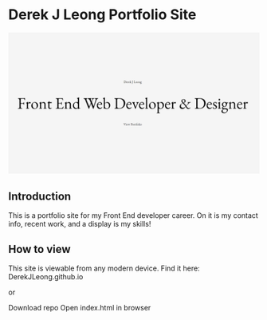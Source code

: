 # Derek J Leong Portfolio Site

![Alt text](/img/portfolioProject.png?raw=true "Optional Title")

## Introduction

This is a portfolio site for my Front End developer career.
On it is my contact info, recent work, and a display is my skills!

## How to view

This site is viewable from any modern device.
Find it here:
DerekJLeong.github.io

or

Download repo
Open index.html in browser
